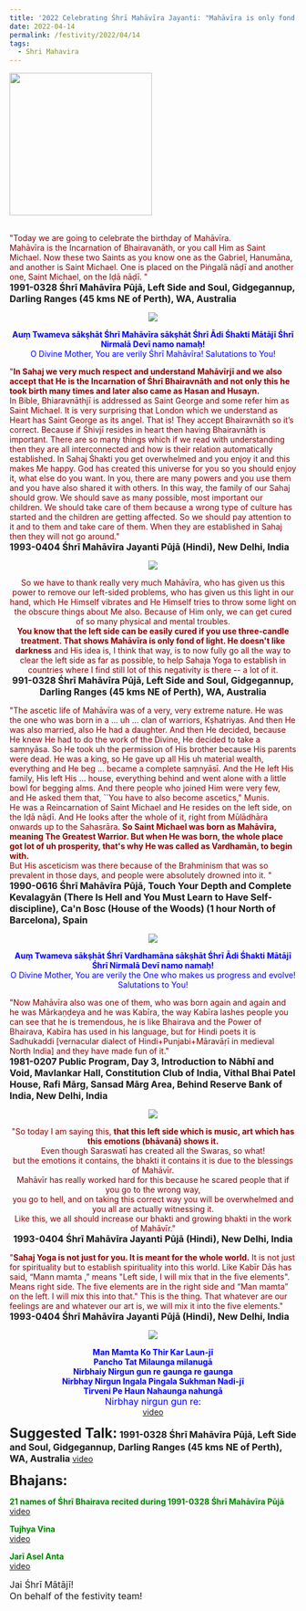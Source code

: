 ```yaml
---
title: '2022 Celebrating Śhrī Mahāvīra Jayanti: "Mahāvīra is only fond of light. He doesn&#8217;t like darkness" '
date: 2022-04-14
permalink: /festivity/2022/04/14
tags:
  - Shri Mahavira
---
```


<div style="text-align: left"><img src="/images/image1.png" width="250" /></div><br>

<p>
<font color="DarkRed">"Today we are going to celebrate the birthday of Mahāvīra.<br>
Mahāvīra is the Incarnation of Bhairavanāth, or you call Him as Saint Michael. Now these two Saints as you know one as the Gabriel, Hanumāna, and another is Saint Michael. One is placed on the Piṅgalā nāḍī and another one, Saint Michael, on the Iḍā nāḍī. "</font><br>
<font size="+0"><b>1991-0328 Śhrī Mahāvīra Pūjā, Left Side and Soul, Gidgegannup, Darling Ranges (45 kms NE of Perth), WA, Australia</b></font>
</p>

<div style="text-align: center"><img src="/images/image944.png" /></div>

<p style="color:blue; text-align:center;">
<b>Auṃ Twameva sākṣhāt Śhrī Mahāvīra sākṣhāt Śhrī Ādi Śhakti Mātājī Śhrī Nirmalā Devī namo namaḥ!</b><br>
O Divine Mother, You are verily Śhrī Mahāvīra! Salutations to You! 
</p>

<p>
<font color="DarkRed">"<b>In Sahaj we very much respect and understand Mahāvīrjī and we also accept that He is the Incarnation of Śhrī Bhairavnāth and not only this he took birth many times and later also came as Hasan and Husayn.</b><br>
In Bible, Bhiaravnāthjī is addressed as Saint George and some refer him as Saint Michael. It is very surprising that London which we understand as Heart has Saint George as its angel. That is! They accept Bhairavnāth so it’s correct. Because if Śhivjī resides in heart then having Bhairavnāth is important. There are so many things which if we read with understanding then they are all interconnected and how is their relation automatically established. In Sahaj Śhakti you get overwhelmed and you enjoy it and this makes Me happy. God has created this universe for you so you should enjoy it, what else do you want. In you, there are many powers and you use them and you have also shared it with others. In this way, the family of our Sahaj should grow. We should save as many possible, most important our children. We should take care of them because a wrong type of culture has started and the children are getting affected. So we should pay attention to it and to them and take care of them. When they are established in Sahaj then they will not go around."</font><br>
<font size="+0"><b>1993-0404 Śhrī Mahāvīra Jayanti Pūjā (Hindi), New Delhi, India</b></font>
</p>

<div style="text-align: center"><img src="/images/image945.png" /></div>

<p style="text-align:center;">
<font color="DarkRed">So we have to thank really very much Mahāvīra, who has given us this power to remove our left-sided problems, who has given us this light in our hand, which He Himself vibrates and He Himself tries to throw some light on the obscure things about Me also. Because of Him only, we can get cured of so many physical and mental troubles.<br>
<b>You know that the left side can be easily cured if you use three-candle treatment. That shows Mahāvīra is only fond of light. He doesn't like darkness</b> and His idea is, I think that way, is to now fully go all the way to clear the left side as far as possible, to help Sahaja Yoga to establish in countries where I find still lot of this negativity is there -- a lot of it. </font><br>
<font size="+0"><b>991-0328 Śhrī Mahāvīra Pūjā, Left Side and Soul, Gidgegannup, Darling Ranges (45 kms NE of Perth), WA, Australia</b></font>
</p>

<p>
<font color="DarkRed">"The ascetic life of Mahāvīra was of a very, very extreme nature. He was the one who was born in a ... uh ... clan of warriors, Kṣhatriyas. And then He was also married, also He had a daughter. And then He decided, because He knew He had to do the work of the Divine, He decided to take a saṃnyāsa. So He took uh the permission of His brother because His parents were dead. He was a king, so He gave up all His uh material wealth, everything and He beg ... became a complete saṃnyāsī. And the He left His family, His left His ... house, everything behind and went alone with a little bowl for begging alms. And there people who joined Him were very few, and He asked them that, ``You have to also become ascetics," Munis.<br>
He was a Reincarnation of Saint Michael and He resides on the left side, on the Iḍā nāḍī. And He looks after the whole of it, right from Mūlādhāra onwards up to the Sahasrāra. <b>So Saint Michael was born as Mahāvīra, meaning The Greatest Warrior. But when He was born, the whole place got lot of uh prosperity, that's why He was called as Vardhamān, to begin with.</b><br>
But His asceticism was there because of the Brahminism that was so prevalent in those days, and people were absolutely drowned into it. "</font><br>
<font size="+0"><b>1990-0616 Śhrī Mahāvīra Pūjā, Touch Your Depth and Complete Kevalagyān (There Is Hell and You Must Learn to Have Self-discipline), Ca'n Bosc (House of the Woods) (1 hour North of Barcelona), Spain</b></font>
</p>

<div style="text-align: center"><img src="/images/image946.png" /></div>

<p style="color:blue; text-align:center;">
<b>Auṃ Twameva sākṣhāt Śhrī Vardhamāna sākṣhāt Śhrī Ādi Śhakti Mātājī Śhrī Nirmalā Devī namo namaḥ!</b><br>
O Divine Mother, You are verily the One who makes us progress and evolve! Salutations to You! 
</p>

<p>
<font color="DarkRed">"Now Mahāvīra also was one of them, who was born again and again and he was Mārkaṇḍeya and he was Kabīra, the way Kabīra lashes people you can see that he is tremendous, he is like Bhairava and the Power of Bhairava, Kabīra has used in his language, but for Hindi poets it is Sadhukaddi [vernacular dialect of Hindi+Punjabi+Māravāṛī in medieval North India] and they have made fun of it."</font><br>
<font size="+0"><b>1981-0207 Public Program, Day 3, Introduction to Nābhī and Void, Mavlankar Hall, Constitution Club of India, Vithal Bhai Patel House, Rafi Mārg, Sansad Mārg Area, Behind Reserve Bank of India, New Delhi, India</b></font>
</p>

<div style="text-align: center"><img src="/images/image947.png" /></div>

<p style="text-align:center;">
<font color="DarkRed">"So today I am saying this, <b>that this left side which is music, art which has this emotions (bhāvanā) shows it.</b><br>
Even though Saraswatī has created all the Swaras, so what!<br>
but the emotions it contains, the bhakti it contains it is due to the blessings of Mahāvīr.<br>
Mahāvīr has really worked hard for this because he scared people that if you go to the wrong way,<br>
you go to hell, and on taking this correct way you will be overwhelmed and you all are actually witnessing it.<br>
Like this, we all should increase our bhakti and growing bhakti in the work of Mahāvīr."</font><br>
<font size="+0"><b>1993-0404 Śhrī Mahāvīra Jayanti Pūjā (Hindi), New Delhi, India</b></font>
</p>

<p>
<font color="DarkRed">"<b>Sahaj Yoga is not just for you. It is meant for the whole world.</b> It is not just for spirituality but to establish spirituality into this world.  Like Kabīr Dās has said, “Mann mamta ,” means "Left side, I will mix that in the five elements".  Means right side. The five elements are in the right side and “Man mamta” on the left.  I will mix this into that." This is the thing. That whatever are our feelings are and whatever our art is, we will mix it into the five elements."</font><br>
<font size="+0"><b>1993-0404 Śhrī Mahāvīra Jayanti Pūjā (Hindi), New Delhi, India</b></font>
</p>

<div style="text-align: center"><img src="/images/image948.png" /></div>

<p style="color:blue; text-align:center;">
<b>Man Mamta Ko Thir Kar Laun-jī<br>
Pancho Tat Milaunga milanugā<br>
Nirbhaiy Nirgun gun re gaunga re gaunga<br>
Nirbhay Nirgun Ingala Pingala Sukhman Nadi-jī<br>
Tirveni Pe Haun Nahaunga nahungā</b><br>
<font size="+0">Nirbhay nirgun gun re:</font><br>
<a href="https://youtu.be/_buuncAm9Ts">video</a>
</p>

<font size="+2"><b>Suggested Talk:</b></font> 
<font size="+0"><b>1991-0328 Śhrī Mahāvīra Pūjā, Left Side and Soul, Gidgegannup, Darling Ranges (45 kms NE of Perth), WA, Australia</b></font>
<a href="https://vimeo.com/76399695"> video</a><br>

<font size="+2"><b>Bhajans:</b></font>

<p>
<font color="green"><b>21 names of Śhrī Bhairava recited during 1991-0328 Śhrī Mahāvīra Pūjā</b></font><br>
<a href="https://seven-teams.github.io/Videos_Links.html">video</a>
</p>

<p>
<font color="green"><b>Tujhya Vina</b></font><br>
<a href="https://seven-teams.github.io/Videos_Links.html">video</a> 
</p>

<p>
<font color="green"><b>Jarī Asel Anta</b></font><br>
<a href="https://seven-teams.github.io/Videos_Links.html">video</a>
</p>

<p>
<font size="+0">Jai Śhrī Mātājī!<br>
On behalf of the festivity team!</font>
</p>